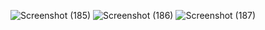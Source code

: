![Screenshot (185)](https://github.com/user-attachments/assets/0d04f695-cbd2-403a-8604-64a992e404af)
![Screenshot (186)](https://github.com/user-attachments/assets/4a97b2de-ea4a-4630-a053-b0c1d53fd1dd)
![Screenshot (187)](https://github.com/user-attachments/assets/b58a37fb-b3d9-431c-a3af-cbe1ef6ad02c)
